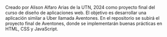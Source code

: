 Creado por Alison Alfaro Arias de la UTN,  2024 como proyecto final del curso de diseño de aplicaciones web.
El objetivo es desarrollar una aplicación similar a Uber llamada Aventones.
En el repositorio se subirá el proyecto final de Aventones, donde se implementarán buenas prácticas en HTML, CSS y JavaScript.

